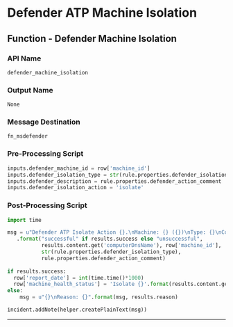 <!--
    DO NOT MANUALLY EDIT THIS FILE
    THIS FILE IS AUTOMATICALLY GENERATED WITH resilient-circuits codegen
-->

# Defender ATP Machine Isolation

## Function - Defender Machine Isolation

### API Name
`defender_machine_isolation`

### Output Name
`None`

### Message Destination
`fn_msdefender`

### Pre-Processing Script
```python
inputs.defender_machine_id = row['machine_id']
inputs.defender_isolation_type = str(rule.properties.defender_isolation_type)
inputs.defender_description = rule.properties.defender_action_comment
inputs.defender_isolation_action = 'isolate'
```

### Post-Processing Script
```python
import time

msg = u"Defender ATP Isolate Action {}.\nMachine: {} ({})\nType: {}\nComment: {}"\
   .format("successful" if results.success else "unsuccessful",
           results.content.get('computerDnsName'), row['machine_id'],
           str(rule.properties.defender_isolation_type),
           rule.properties.defender_action_comment)
           
if results.success:
  row['report_date'] = int(time.time()*1000)
  row['machine_health_status'] = 'Isolate {}'.format(results.content.get('status'))
else:
    msg = u"{}\nReason: {}".format(msg, results.reason)

incident.addNote(helper.createPlainText(msg))

```

---

